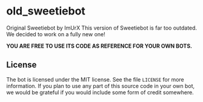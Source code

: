 # old_sweetiebot
Original Sweetiebot by ImUrX 
This version of Sweetiebot is far too outdated. We decided to work on a fully new one!

**YOU ARE FREE TO USE ITS CODE AS REFERENCE FOR YOUR OWN BOTS.**

## License
The bot is licensed under the MIT license. See the file `LICENSE` for more information. If you plan to use any part of this source code in your own bot, we would be grateful if you would include some form of credit somewhere.
